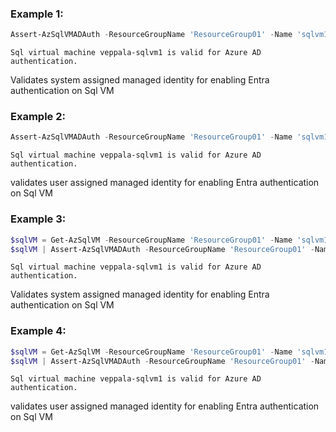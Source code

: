 ### Example 1:
```powershell
Assert-AzSqlVMADAuth -ResourceGroupName 'ResourceGroup01' -Name 'sqlvm1' -AzureAdAuthenticationSettingClientId ''
```

```output
Sql virtual machine veppala-sqlvm1 is valid for Azure AD authentication.
```

Validates system assigned managed identity for enabling Entra authentication on Sql VM

### Example 2:
```powershell
Assert-AzSqlVMADAuth -ResourceGroupName 'ResourceGroup01' -Name 'sqlvm1' -AzureAdAuthenticationSettingClientId '11111111-2222-3333-4444-555555555555'
```

```output
Sql virtual machine veppala-sqlvm1 is valid for Azure AD authentication.
```

validates user assigned managed identity for enabling Entra authentication on Sql VM

### Example 3:
```powershell
$sqlVM = Get-AzSqlVM -ResourceGroupName 'ResourceGroup01' -Name 'sqlvm1'
$sqlVM | Assert-AzSqlVMADAuth -ResourceGroupName 'ResourceGroup01' -Name 'sqlvm1' -AzureAdAuthenticationSettingClientId ''
```

```output
Sql virtual machine veppala-sqlvm1 is valid for Azure AD authentication.
```

Validates system assigned managed identity for enabling Entra authentication on Sql VM

### Example 4:
```powershell
$sqlVM = Get-AzSqlVM -ResourceGroupName 'ResourceGroup01' -Name 'sqlvm1'
$sqlVM | Assert-AzSqlVMADAuth -ResourceGroupName 'ResourceGroup01' -Name 'sqlvm1' -AzureAdAuthenticationSettingClientId '11111111-2222-3333-4444-555555555555'
```

```output
Sql virtual machine veppala-sqlvm1 is valid for Azure AD authentication.
```

validates user assigned managed identity for enabling Entra authentication on Sql VM

